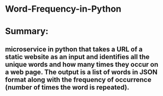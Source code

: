 # Word-Frequency-in-Python

# Summary:
## microservice in python that takes a URL of a static website as an input and identifies all the unique words and how many times they occur on a web page. The output is    a list of words in JSON format along with the frequency of occurrence (number of times the word is repeated).
